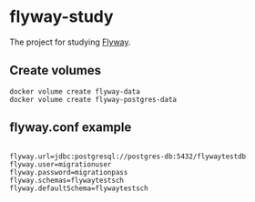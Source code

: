 # flyway-study

The project for studying [Flyway](https://flywaydb.org/).

## Create volumes

```
docker volume create flyway-data
docker volume create flyway-postgres-data
```


## flyway.conf example

```

flyway.url=jdbc:postgresql://postgres-db:5432/flywaytestdb
flyway.user=migrationuser
flyway.password=migrationpass
flyway.schemas=flywaytestsch
flyway.defaultSchema=flywaytestsch

```

